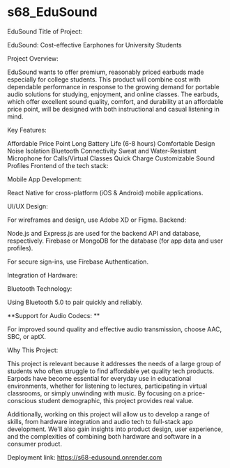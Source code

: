 # s68_EduSound
EduSound
Title of Project:

EduSound: Cost-effective Earphones for University Students

Project Overview:

EduSound wants to offer premium, reasonably priced earbuds made especially for college students. This product will combine cost with dependable performance in response to the growing demand for portable audio solutions for studying, enjoyment, and online classes. The earbuds, which offer excellent sound quality, comfort, and durability at an affordable price point, will be designed with both instructional and casual listening in mind.

Key Features:

Affordable Price Point
Long Battery Life (6-8 hours)
Comfortable Design
Noise Isolation
Bluetooth Connectivity
Sweat and Water-Resistant
Microphone for Calls/Virtual Classes
Quick Charge
Customizable Sound Profiles
Frontend of the tech stack:

Mobile App Development:

React Native for cross-platform (iOS & Android) mobile applications.

UI/UX Design:

For wireframes and design, use Adobe XD or Figma. Backend:

Node.js and Express.js are used for the backend API and database, respectively. Firebase or MongoDB for the database (for app data and user profiles).

For secure sign-ins, use Firebase Authentication.

Integration of Hardware:

Bluetooth Technology:

Using Bluetooth 5.0 to pair quickly and reliably.

**Support for Audio Codecs: **

For improved sound quality and effective audio transmission, choose AAC, SBC, or aptX.

Why This Project:

This project is relevant because it addresses the needs of a large group of students who often struggle to find affordable yet quality tech products. Earpods have become essential for everyday use in educational environments, whether for listening to lectures, participating in virtual classrooms, or simply unwinding with music. By focusing on a price-conscious student demographic, this project provides real value.

Additionally, working on this project will allow us to develop a range of skills, from hardware integration and audio tech to full-stack app development. We'll also gain insights into product design, user experience, and the complexities of combining both hardware and software in a consumer product.


Deployment link: https://s68-edusound.onrender.com
